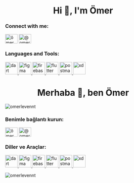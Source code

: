 <h1 align="center">Hi 👋, I'm Ömer</h1>
<h3 align="left">Connect with me:</h3>
<p align="left">
<a href="https://www.linkedin.com/in/%C3%B6mer-faruk-levent-188510228/" target="blank"><img align="center" src="https://raw.githubusercontent.com/rahuldkjain/github-profile-readme-generator/master/src/images/icons/Social/linked-in-alt.svg" alt="ömer faruk levent" height="30" width="40" /></a>
<a href="https://medium.com/@omerlevennt" target="blank"><img align="center" src="https://raw.githubusercontent.com/rahuldkjain/github-profile-readme-generator/master/src/images/icons/Social/medium.svg" alt="@omerlevennt" height="30" width="40" /></a>
</p>

<h3 align="left">Languages and Tools:</h3>
<p align="left"> <a href="https://dart.dev" target="_blank" rel="noreferrer"> <img src="https://www.vectorlogo.zone/logos/dartlang/dartlang-icon.svg" alt="dart" width="40" height="40"/> </a> <a href="https://www.figma.com/" target="_blank" rel="noreferrer"> <img src="https://www.vectorlogo.zone/logos/figma/figma-icon.svg" alt="figma" width="40" height="40"/> </a> <a href="https://firebase.google.com/" target="_blank" rel="noreferrer"> <img src="https://www.vectorlogo.zone/logos/firebase/firebase-icon.svg" alt="firebase" width="40" height="40"/> </a> <a href="https://flutter.dev" target="_blank" rel="noreferrer"> <img src="https://www.vectorlogo.zone/logos/flutterio/flutterio-icon.svg" alt="flutter" width="40" height="40"/> </a> <a href="https://postman.com" target="_blank" rel="noreferrer"> <img src="https://www.vectorlogo.zone/logos/getpostman/getpostman-icon.svg" alt="postman" width="40" height="40"/> </a> <a href="https://www.adobe.com/products/xd.html" target="_blank" rel="noreferrer"> <img src="https://cdn.worldvectorlogo.com/logos/adobe-xd.svg" alt="xd" width="40" height="40"/> </a> </p>

<h1 align="center">Merhaba 👋, ben Ömer</h1>
<p align="left"> <img src="https://komarev.com/ghpvc/?username=omerlevennt&label=Profile%20views&color =0e75b6&style=flat" alt="omerlevennt" /> </p>

<h3 align="left">Benimle bağlantı kurun:</h3>
<p align="left">
<a href="https://linkedin .com/in/ömer faruk levent" target="boş"><img align="center" src="https://raw.githubusercontent.com/rahuldkjain/github-profile-readme-generator/master/src/images /icons/Social/linked-in-alt.svg" alt="ömer faruk levent" height="30" width="40" /></a>
<a href="https://medium.com/@ omerlevennt" target="boş"><img align="center" src="https://raw.githubusercontent.com/rahuldkjain/github-profile-readme-generator/master/src/images/icons/Social/medium.svg" alt=" @omerlevennt" height="30" width="40" /></a>
</p>

<h3 align="left">Diller ve Araçlar:</h3>
<p align="left"> <a href="https://dart.dev" target="_blank" rel="noreferrer"> <img src="https://www.vectorlogo.zone/logos/dartlang /dartlang-icon.svg" alt="dart" width="40" height="40"/> </a> <a href="https://www.figma.com/" target="_blank" rel ="noreferrer"> <img src="https://www.vectorlogo.zone/logos/figma/figma-icon.svg" alt="figma" width="40" height="40"/> </a > <a href="https://firebase.google.com/" target="_blank" rel="noreferrer"> <img src="https://www.vectorlogo.zone/logos/firebase/firebase-icon .svg" alt="firebase" width="40" height="40"/> </a> <a href="https://flutter.dev" target="_blank" rel="noreferrer"> <img src="https:/ /www.vectorlogo.zone/logos/flutterio/flutterio-icon.svg" alt="flutter" width="40" height="40"/> </a> <a href="https://postman.com " target="_blank" rel="noreferrer"> <img src="https://www.vectorlogo.zone/logos/getpostman/getpostman-icon.svg" alt="postman" width="40" height=" 40"/> </a> <a href="https://www.adobe.com/products/xd.html" target="_blank" rel="noreferrer"> <img src="https://cdn.worldvectorlogo.com/logos/adobe-xd.svg" alt="xd" width="40" height="40"/> </a> </p>

<p> <img align="center" src="https://github-readme-stats.vercel.app/api?username=omerlevennt&show_icons=true&locale=tr" alt="omerlevennt" /></p>
